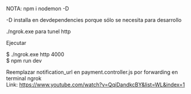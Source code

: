 NOTA: npm i nodemon -D  

-D installa en devdependencies porque sólo se necesita para desarrollo

./ngrok.exe para tunel http


Ejecutar

\$ ./ngrok.exe http 4000   
\$ npm run dev  

Reemplazar notification_url en payment.controller.js por forwarding en terminal ngrok  
Link: https://www.youtube.com/watch?v=QqiDandkcBY&list=WL&index=1

